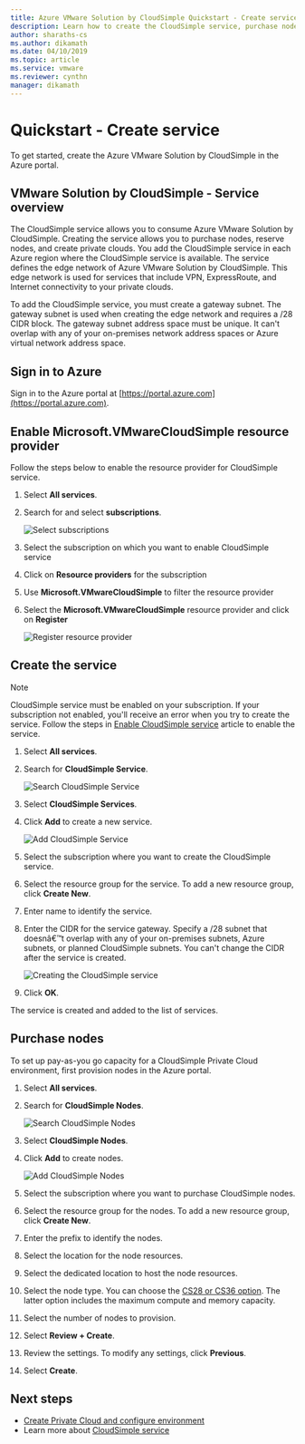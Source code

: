 ```yaml
---
title: Azure VMware Solution by CloudSimple Quickstart - Create service 
description: Learn how to create the CloudSimple service, purchase nodes, and reserve nodes  
author: sharaths-cs 
ms.author: dikamath 
ms.date: 04/10/2019 
ms.topic: article 
ms.service: vmware 
ms.reviewer: cynthn 
manager: dikamath 
---
```

# Quickstart - Create service

To get started, create the Azure VMware Solution by CloudSimple in the Azure portal.

## VMware Solution by CloudSimple - Service overview

The CloudSimple service allows you to consume Azure VMware Solution by CloudSimple.  Creating the service allows you to purchase nodes, reserve nodes, and create private clouds.  You add the CloudSimple service in each Azure region where the CloudSimple service is available.  The service defines the edge network of Azure VMware Solution by CloudSimple.  This edge network is used for services that include VPN, ExpressRoute, and Internet connectivity to your private clouds.

To add the CloudSimple service, you must create a gateway subnet. The gateway subnet is used when creating the edge network and requires a /28 CIDR block. The gateway subnet address space must be unique. It can't overlap with any of your on-premises network address spaces or Azure virtual network address space.

## Sign in to Azure
Sign in to the Azure portal at [https://portal.azure.com](https://portal.azure.com).

## Enable Microsoft.VMwareCloudSimple resource provider

Follow the steps below to enable the resource provider for CloudSimple service.

1. Select **All services**.
2. Search for and select **subscriptions**.

    ![Select subscriptions](media/cloudsimple-service-select-subscriptions.png)

3. Select the subscription on which you want to enable CloudSimple service
4. Click on **Resource providers** for the subscription
5. Use **Microsoft.VMwareCloudSimple** to filter the resource provider
6. Select the **Microsoft.VMwareCloudSimple** resource provider and click on **Register**
    
    ![Register resource provider](media/cloudsimple-service-enable-resource-provider.png)

## Create the service

>[!NOTE]
> CloudSimple service must be enabled on your subscription. If your subscription not enabled, you'll receive an error when you try to create the service.  Follow the steps in [Enable CloudSimple service](https://docs.azure.cloudsimple.com/enable-cloudsimple-service) article to enable the service.

1. Select **All services**.
2. Search for **CloudSimple Service**.
    
    ![Search CloudSimple Service](media/create-cloudsimple-service-search.png)

3. Select **CloudSimple Services**.
4. Click **Add** to create a new service.

    ![Add CloudSimple Service](media/create-cloudsimple-service-add.png)

5. Select the subscription where you want to create the CloudSimple service.
6. Select the resource group for the service. To add a new resource group, click **Create New**.
7. Enter name to identify the service.
8. Enter the CIDR for the service gateway. Specify a /28 subnet that doesnâ€™t overlap with any of your  on-premises subnets, Azure subnets, or planned CloudSimple subnets. You can't change the CIDR after the service is created.

    ![Creating the CloudSimple service](media/create-cloudsimple-service.png)

8. Click **OK**.

The service is created and added to the list of services.

## Purchase nodes

To set up pay-as-you go capacity for a CloudSimple Private Cloud environment, first provision nodes in the Azure portal. 

1. Select **All services**.
2. Search for **CloudSimple Nodes**.
    
    ![Search CloudSimple Nodes](media/create-cloudsimple-node-search.png)

3. Select **CloudSimple Nodes**.
4. Click **Add** to create nodes.

    ![Add CloudSimple Nodes](media/create-cloudsimple-node-add.png)

5. Select the subscription where you want to purchase CloudSimple nodes.
6. Select the resource group for the nodes. To add a new resource group, click **Create New**.
7. Enter the prefix to identify the nodes.
8. Select the location for the node resources.
9. Select the dedicated location to host the node resources.
10. Select the node type. You can choose the [CS28 or CS36 option](cloudsimple-node.md). The latter option includes the maximum compute and memory capacity.
11. Select the number of nodes to provision.
12. Select **Review + Create**.
13. Review the settings. To modify any settings, click **Previous**.
14. Select **Create**.

## Next steps

* [Create Private Cloud and configure environment](quickstart-create-private-cloud.md)
* Learn more about [CloudSimple service](https://docs.azure.cloudsimple.com/cloudsimple-service)